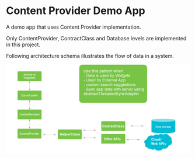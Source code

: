 # Content Provider Demo App

A demo app that uses Content Provider implementation.


Only ContentProvider, ContractClass and Database levels are implemented in this project.

Following architecture schema illustrates the flow of data in a system.

![flow of data image](/content-provider-interaction.png?raw=true)
